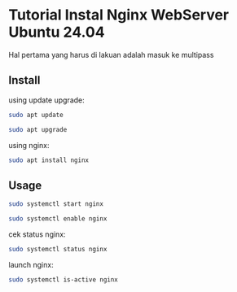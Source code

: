 # Tutorial Instal Nginx WebServer Ubuntu 24.04

Hal pertama yang harus di lakuan adalah masuk ke multipass

## Install

using update upgrade:

```bash
sudo apt update
```
```bash
sudo apt upgrade
```

using nginx:

```bash
sudo apt install nginx
```

## Usage

```bash
sudo systemctl start nginx
```
```bash
sudo systemctl enable nginx
```
cek status nginx:
```bash
sudo systemctl status nginx
```
launch nginx:
```bash
sudo systemctl is-active nginx
```
 
